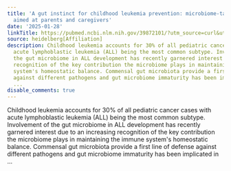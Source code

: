 ```yaml
---
title: 'A gut instinct for childhood leukemia prevention: microbiome-targeting recommendations
  aimed at parents and caregivers'
date: '2025-01-28'
linkTitle: https://pubmed.ncbi.nlm.nih.gov/39872101/?utm_source=curl&utm_medium=rss&utm_campaign=pubmed-2&utm_content=1FakS-2QOkCT8HsMOQP1bCRQ4YzyumYOmxmF0moLsQ3dFB1E9V&fc=20220326224207&ff=20250128170841&v=2.18.0.post9+e462414
source: heidelberg[Affiliation]
description: Childhood leukemia accounts for 30% of all pediatric cancer cases with
  acute lymphoblastic leukemia (ALL) being the most common subtype. Involvement of
  the gut microbiome in ALL development has recently garnered interest due to an increasing
  recognition of the key contribution the microbiome plays in maintaining the immune
  system's homeostatic balance. Commensal gut microbiota provide a first line of defense
  against different pathogens and gut microbiome immaturity has been implicated in
  ...
disable_comments: true
---
```

Childhood leukemia accounts for 30% of all pediatric cancer cases with acute lymphoblastic leukemia (ALL) being the most common subtype. Involvement of the gut microbiome in ALL development has recently garnered interest due to an increasing recognition of the key contribution the microbiome plays in maintaining the immune system's homeostatic balance. Commensal gut microbiota provide a first line of defense against different pathogens and gut microbiome immaturity has been implicated in ...